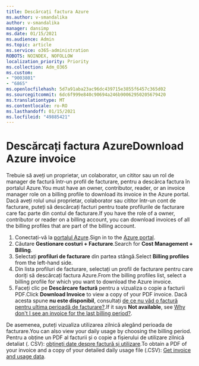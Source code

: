 ```yaml
---
title: Descărcați factura Azure
ms.author: v-smandalika
author: v-smandalika
manager: dansimp
ms.date: 01/15/2021
ms.audience: Admin
ms.topic: article
ms.service: o365-administration
ROBOTS: NOINDEX, NOFOLLOW
localization_priority: Priority
ms.collection: Adm_O365
ms.custom:
- "9003801"
- "6865"
ms.openlocfilehash: 5d7a91aba23ac96dc439715e3855f6457c365d02
ms.sourcegitcommit: 6dc6f999e840c90694a246b90062950205679420
ms.translationtype: MT
ms.contentlocale: ro-RO
ms.lasthandoff: 01/15/2021
ms.locfileid: "49885421"
---
```

# <a name="download-azure-invoice"></a><span data-ttu-id="4355c-102">Descărcați factura Azure</span><span class="sxs-lookup"><span data-stu-id="4355c-102">Download Azure invoice</span></span>

<span data-ttu-id="4355c-103">Trebuie să aveți un proprietar, un colaborator, un cititor sau un rol de manager de factură într-un profil de facturare, pentru a descărca factura în portalul Azure.</span><span class="sxs-lookup"><span data-stu-id="4355c-103">You must have an owner, contributor, reader, or an invoice manager role on a billing profile to download its invoice in the Azure portal.</span></span> <span data-ttu-id="4355c-104">Dacă aveți rolul unui proprietar, colaborator sau cititor într-un cont de facturare, puteți să descărcați facturi pentru toate profilurile de facturare care fac parte din contul de facturare.</span><span class="sxs-lookup"><span data-stu-id="4355c-104">If you have the role of a owner, contributor or reader on a billing account, you can download invoices of all the billing profiles that are part of the billing account.</span></span>

1. <span data-ttu-id="4355c-105">Conectați-vă la [portalul Azure](https://portal.azure.com/).</span><span class="sxs-lookup"><span data-stu-id="4355c-105">Sign in to the [Azure portal](https://portal.azure.com/).</span></span>
2. <span data-ttu-id="4355c-106">Căutare **Gestionare costuri + Facturare**.</span><span class="sxs-lookup"><span data-stu-id="4355c-106">Search for **Cost Management + Billing**.</span></span>
3. <span data-ttu-id="4355c-107">Selectați **profiluri de facturare** din partea stângă.</span><span class="sxs-lookup"><span data-stu-id="4355c-107">Select **Billing profiles** from the left-hand side.</span></span>
4. <span data-ttu-id="4355c-108">Din lista profiluri de facturare, selectați un profil de facturare pentru care doriți să descărcați factura Azure.</span><span class="sxs-lookup"><span data-stu-id="4355c-108">From the billing profiles list, select a billing profile for which you want to download the Azure invoice.</span></span>
5. <span data-ttu-id="4355c-109">Faceți clic pe **Descărcare factură** pentru a vizualiza o copie a facturii PDF.</span><span class="sxs-lookup"><span data-stu-id="4355c-109">Click **Download Invoice** to view a copy of your PDF invoice.</span></span> <span data-ttu-id="4355c-110">Dacă acesta spune **nu este disponibil**, consultați [de ce nu văd o factură pentru ultima perioadă de facturare?](https://docs.microsoft.com/azure/cost-management-billing/manage/download-azure-invoice-daily-usage-date).</span><span class="sxs-lookup"><span data-stu-id="4355c-110">If it says **Not available**, see [Why don't I see an invoice for the last billing period?](https://docs.microsoft.com/azure/cost-management-billing/manage/download-azure-invoice-daily-usage-date).</span></span>

<span data-ttu-id="4355c-111">De asemenea, puteți vizualiza utilizarea zilnică alegând perioada de facturare.</span><span class="sxs-lookup"><span data-stu-id="4355c-111">You can also view your daily usage by choosing the billing period.</span></span> <span data-ttu-id="4355c-112">Pentru a obține un PDF al facturii și o copie a fișierului de utilizare zilnică detaliat (. CSV): [obțineți date despre factură și utilizare](https://docs.microsoft.com/azure/cost-management-billing/manage/download-azure-invoice-daily-usage-date).</span><span class="sxs-lookup"><span data-stu-id="4355c-112">To obtain a PDF of your invoice and a copy of your detailed daily usage file (.CSV): [Get invoice and usage data](https://docs.microsoft.com/azure/cost-management-billing/manage/download-azure-invoice-daily-usage-date).</span></span>